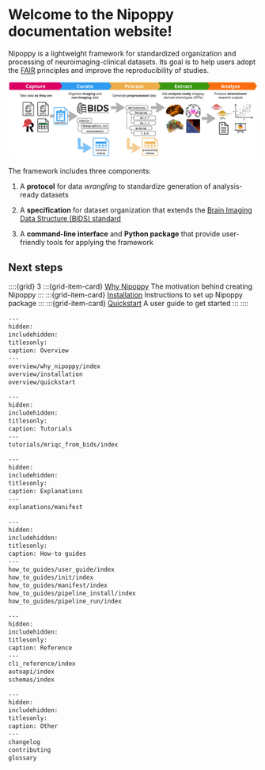 # Welcome to the Nipoppy documentation website!

Nipoppy is a lightweight framework for standardized organization and processing of neuroimaging-clinical datasets. Its goal is to help users adopt the [FAIR](https://www.go-fair.org/fair-principles/) principles and improve the reproducibility of studies.

<img alt="Nipoppy protocol" src="_static/img/nipoppy_protocol.jpg" width=850px>


The framework includes three components:

1. A **protocol** for data _wrangling_ to standardize generation of analysis-ready datasets

2. A **specification** for dataset organization that extends the [Brain Imaging Data Structure (BIDS) standard](https://bids.neuroimaging.io/)

3. A **command-line interface** and **Python package** that provide user-friendly tools for applying the framework

## Next steps

::::{grid} 3
:::{grid-item-card}  [Why Nipoppy](overview/why_nipoppy/index.md)
The motivation behind creating Nipoppy
:::
:::{grid-item-card}  [Installation](overview/installation)
Instructions to set up Nipoppy package
:::
:::{grid-item-card}  [Quickstart](overview/quickstart)
A user guide to get started
:::
::::


```{toctree}
---
hidden:
includehidden:
titlesonly:
caption: Overview
---
overview/why_nipoppy/index
overview/installation
overview/quickstart
```

```{toctree}
---
hidden:
includehidden:
titlesonly:
caption: Tutorials
---
tutorials/mriqc_from_bids/index
```

```{toctree}
---
hidden:
includehidden:
titlesonly:
caption: Explanations
---
explanations/manifest
```

```{toctree}
---
hidden:
includehidden:
titlesonly:
caption: How-to guides
---
how_to_guides/user_guide/index
how_to_guides/init/index
how_to_guides/manifest/index
how_to_guides/pipeline_install/index
how_to_guides/pipeline_run/index
```


```{toctree}
---
hidden:
includehidden:
titlesonly:
caption: Reference
---
cli_reference/index
autoapi/index
schemas/index
```

```{toctree}
---
hidden:
includehidden:
titlesonly:
caption: Other
---
changelog
contributing
glossary
```
